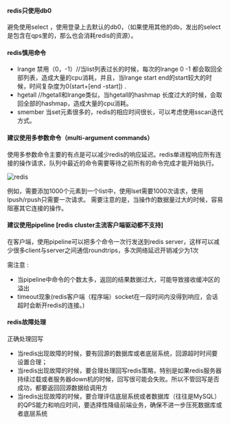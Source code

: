 #### redis只使用db0
避免使用select <db> ，使用登录上去默认的db0，（如果使用其他的db，发出的select <db>是包含在qps里的，那么也会消耗redis的资源）。  

#### redis慎用命令
+ lrange 禁用（0，-1）//当list列表过长的时候，每次的lrange 0 -1 都会取回全部列表，造成大量的cpu消耗，并且，当lrange start end的start较大的时候，时间复杂度为0(start+[end -start]) .
+ hgetall //hgetall和lrange类似，当hgetall的hashmap 长度过大的时候，会取回全部的hashmap，造成大量的cpu消耗。
+ smember 当set元素很多的，redis的相应时间很长，可以考虑使用sscan迭代方式。

#### 建议使用多参数命令（multi-argument commands）
使用多参数命令主要的有点是可以减少redis的响应延迟。redis单进程响应所有连接的操作请求，队列中最近的命令需要等待之前所有的命令完成才能开始执行。   

![redis](https://github.com/tinysKai/JavaNote/blob/master/image/article/2018/0709/redisM.png)  

例如，需要添加1000个元素到一个list中，使用lset需要1000次请求，使用lpush/rpush只需要一次请求。
需要注意的是，当操作的数据量过大的时候，容易阻塞其它连接的操作。


#### 建议使用pipeline [redis cluster主流客户端驱动都不支持]
在客户端，使用pipeline可以把多个命令一次行发送到redis server，这样可以减少很多client与server之间通信roundtrips，多次网络延迟开销减少为1次  

需注意 :  
+ 当pipeline中命令的个数太多，返回的结果数据过大，可能导致接收缓冲区的溢出
+ timeout现象(redis客户端（程序端）socket在一段时间内没得到响应，会话超时会断开redis的连接。)  

#### redis故障处理
正确处理回写  
+ 当redis出现故障的时候，要有回源的数据库或者底层系统，回源超时时间要设置合理；
+ 当redis出现故障的时候，要合理处理回写redis策略，特别是如果redis服务器持续过载或者服务器down机的时候，回写很可能会失败。所以不管回写是否成功，都要返回回源数据给调用方  
+ 当redis出现故障的时候，要合理评估底层系统或者数据库（往往是MySQL）的QPS能力和响应时间，要选择性降级前端业务，确保不进一步压死数据库或者底层系统  





